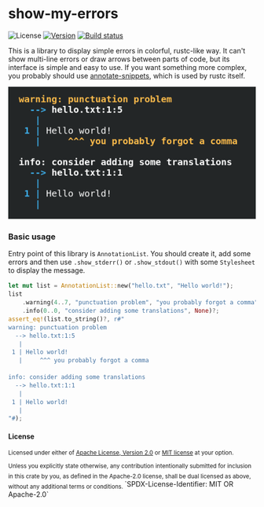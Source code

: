 # show-my-errors

![License](https://img.shields.io/crates/l/show-my-errors?style=flat-square)
[![Version](https://img.shields.io/crates/v/show-my-errors?style=flat-square)](https://crates.io/crates/show-my-errors)
[![Build status](https://img.shields.io/github/workflow/status/GoldsteinE/show-my-errors/Build%20%26%20test?style=flat-square)](https://github.com/GoldsteinE/show-my-errors/actions)

This is a library to display simple errors in colorful, rustc-like way.
It can't show multi-line errors or draw arrows between parts of code, but its interface
is simple and easy to use. If you want something more complex, you probably should use
[annotate-snippets](https://docs.rs/annotate-snippets), which is used by rustc itself.

![example output](/example.png)

### Basic usage
Entry point of this library is `AnnotationList`. You should create it, add some errors
and then use `.show_stderr()` or
`.show_stdout()`
with some `Stylesheet` to display the message.
```rust
let mut list = AnnotationList::new("hello.txt", "Hello world!");
list
    .warning(4..7, "punctuation problem", "you probably forgot a comma")?
    .info(0..0, "consider adding some translations", None)?;
assert_eq!(list.to_string()?, r#"
warning: punctuation problem
  --> hello.txt:1:5
   |
 1 | Hello world!
   |     ^^^ you probably forgot a comma

info: consider adding some translations
  --> hello.txt:1:1
   |
 1 | Hello world!
   |
"#);
```


#### License

<sup>
Licensed under either of <a href="LICENSE-APACHE">Apache License, Version
2.0</a> or <a href="LICENSE-MIT">MIT license</a> at your option.
</sup>

<br>

<sub>
Unless you explicitly state otherwise, any contribution intentionally submitted
for inclusion in this crate by you, as defined in the Apache-2.0 license, shall
be dual licensed as above, without any additional terms or conditions.
</sub>
`SPDX-License-Identifier: MIT OR Apache-2.0`

